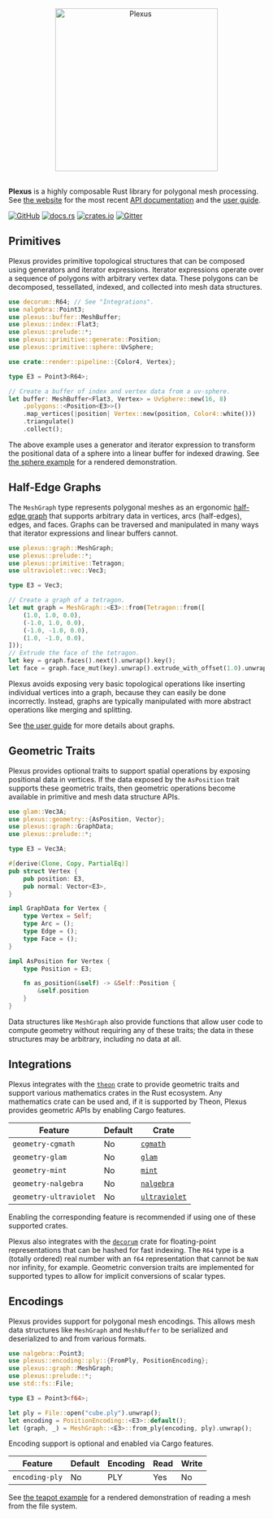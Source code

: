 <div align="center">
    <img alt="Plexus" src="https://raw.githubusercontent.com/olson-sean-k/plexus/master/doc/plexus.svg?sanitize=true" width="320"/>
</div>
<br/>

**Plexus** is a highly composable Rust library for polygonal mesh processing.
See [the website][website] for the most recent [API documentation][rustdoc] and
the [user guide][guide].

[![GitHub](https://img.shields.io/badge/GitHub-olson--sean--k/plexus-8da0cb?logo=github&style=for-the-badge)](https://github.com/olson-sean-k/plexus)
[![docs.rs](https://img.shields.io/badge/docs.rs-plexus-66c2a5?logo=rust&style=for-the-badge)](https://docs.rs/plexus)
[![crates.io](https://img.shields.io/crates/v/plexus.svg?logo=rust&style=for-the-badge)](https://crates.io/crates/plexus)
[![Gitter](https://img.shields.io/badge/Gitter-plexus--rs-c266a5?logo=gitter&style=for-the-badge)](https://gitter.im/plexus-rs/community)

## Primitives

Plexus provides primitive topological structures that can be composed using
generators and iterator expressions. Iterator expressions operate over a
sequence of polygons with arbitrary vertex data. These polygons can be
decomposed, tessellated, indexed, and collected into mesh data structures.

```rust
use decorum::R64; // See "Integrations".
use nalgebra::Point3;
use plexus::buffer::MeshBuffer;
use plexus::index::Flat3;
use plexus::prelude::*;
use plexus::primitive::generate::Position;
use plexus::primitive::sphere::UvSphere;

use crate::render::pipeline::{Color4, Vertex};

type E3 = Point3<R64>;

// Create a buffer of index and vertex data from a uv-sphere.
let buffer: MeshBuffer<Flat3, Vertex> = UvSphere::new(16, 8)
    .polygons::<Position<E3>>()
    .map_vertices(|position| Vertex::new(position, Color4::white()))
    .triangulate()
    .collect();
```

The above example uses a generator and iterator expression to transform the
positional data of a sphere into a linear buffer for indexed drawing. See [the
sphere example][example-sphere] for a rendered demonstration.

## Half-Edge Graphs

The `MeshGraph` type represents polygonal meshes as an ergonomic [half-edge
graph][dcel] that supports arbitrary data in vertices, arcs (half-edges), edges,
and faces. Graphs can be traversed and manipulated in many ways that iterator
expressions and linear buffers cannot.

```rust
use plexus::graph::MeshGraph;
use plexus::prelude::*;
use plexus::primitive::Tetragon;
use ultraviolet::vec::Vec3;

type E3 = Vec3;

// Create a graph of a tetragon.
let mut graph = MeshGraph::<E3>::from(Tetragon::from([
    (1.0, 1.0, 0.0),
    (-1.0, 1.0, 0.0),
    (-1.0, -1.0, 0.0),
    (1.0, -1.0, 0.0),
]));
// Extrude the face of the tetragon.
let key = graph.faces().next().unwrap().key();
let face = graph.face_mut(key).unwrap().extrude_with_offset(1.0).unwrap();
```

Plexus avoids exposing very basic topological operations like inserting
individual vertices into a graph, because they can easily be done incorrectly.
Instead, graphs are typically manipulated with more abstract operations like
merging and splitting.

See [the user guide][guide-graphs] for more details about graphs.

## Geometric Traits

Plexus provides optional traits to support spatial operations by exposing
positional data in vertices. If the data exposed by the `AsPosition` trait
supports these geometric traits, then geometric operations become available in
primitive and mesh data structure APIs.

```rust
use glam::Vec3A;
use plexus::geometry::{AsPosition, Vector};
use plexus::graph::GraphData;
use plexus::prelude::*;

type E3 = Vec3A;

#[derive(Clone, Copy, PartialEq)]
pub struct Vertex {
    pub position: E3,
    pub normal: Vector<E3>,
}

impl GraphData for Vertex {
    type Vertex = Self;
    type Arc = ();
    type Edge = ();
    type Face = ();
}

impl AsPosition for Vertex {
    type Position = E3;

    fn as_position(&self) -> &Self::Position {
        &self.position
    }
}
```

Data structures like `MeshGraph` also provide functions that allow user code to
compute geometry without requiring any of these traits; the data in these
structures may be arbitrary, including no data at all.

## Integrations

Plexus integrates with the [`theon`] crate to provide geometric traits and
support various mathematics crates in the Rust ecosystem. Any mathematics crate
can be used and, if it is supported by Theon, Plexus provides geometric APIs by
enabling Cargo features.

| Feature                | Default | Crate           |
|------------------------|---------|-----------------|
| `geometry-cgmath`      | No      | [`cgmath`]      |
| `geometry-glam`        | No      | [`glam`]        |
| `geometry-mint`        | No      | [`mint`]        |
| `geometry-nalgebra`    | No      | [`nalgebra`]    |
| `geometry-ultraviolet` | No      | [`ultraviolet`] |

Enabling the corresponding feature is recommended if using one of these
supported crates.

Plexus also integrates with the [`decorum`] crate for floating-point
representations that can be hashed for fast indexing. The `R64` type is a
(totally ordered) real number with an `f64` representation that cannot be `NaN`
nor infinity, for example. Geometric conversion traits are implemented for
supported types to allow for implicit conversions of scalar types.

## Encodings

Plexus provides support for polygonal mesh encodings. This allows mesh data
structures like `MeshGraph` and `MeshBuffer` to be serialized and deserialized
to and from various formats.

```rust
use nalgebra::Point3;
use plexus::encoding::ply::{FromPly, PositionEncoding};
use plexus::graph::MeshGraph;
use plexus::prelude::*;
use std::fs::File;

type E3 = Point3<f64>;

let ply = File::open("cube.ply").unwrap();
let encoding = PositionEncoding::<E3>::default();
let (graph, _) = MeshGraph::<E3>::from_ply(encoding, ply).unwrap();
```

Encoding support is optional and enabled via Cargo features.

| Feature        | Default | Encoding | Read | Write |
|----------------|---------|----------|------|-------|
| `encoding-ply` | No      | PLY      | Yes  | No    |

See [the teapot example][example-teapot] for a rendered demonstration of reading
a mesh from the file system.

[dcel]: https://en.wikipedia.org/wiki/doubly_connected_edge_list

[guide]: https://plexus.rs/user-guide/getting-started
[guide-graphs]: https://plexus.rs/user-guide/graphs
[rustdoc]: https://plexus.rs/rustdoc/plexus
[website]: https://plexus.rs

[example-sphere]: https://github.com/olson-sean-k/plexus/tree/master/examples/sphere/src/main.rs
[example-teapot]: https://github.com/olson-sean-k/plexus/tree/master/examples/teapot/src/main.rs

[`cgmath`]: https://crates.io/crates/cgmath
[`decorum`]: https://crates.io/crates/decorum
[`glam`]: https://crates.io/crates/glam
[`mint`]: https://crates.io/crates/mint
[`nalgebra`]: https://crates.io/crates/nalgebra
[`theon`]: https://crates.io/crates/theon
[`ultraviolet`]: https://crates.io/crates/ultraviolet
